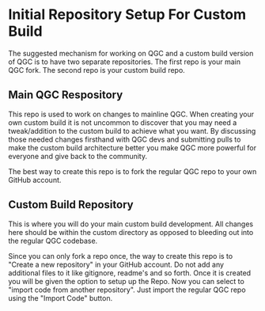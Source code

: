 # Initial Repository Setup For Custom Build

The suggested mechanism for working on QGC and a custom build version of QGC is to have two separate repositories. The first repo is your main QGC fork. The second repo is your custom build repo.

## Main QGC Respository

This repo is used to work on changes to mainline QGC. When creating your own custom build it is not uncommon to discover that you may need a tweak/addition to the custom build to achieve what you want. By discussing those needed changes firsthand with QGC devs and submitting pulls to make the custom build architecture better you make QGC more powerful for everyone and give back to the community.

The best way to create this repo is to fork the regular QGC repo to your own GitHub account.

## Custom Build Repository

This is where you will do your main custom build development. All changes here should be within the custom directory as opposed to bleeding out into the regular QGC codebase.

Since you can only fork a repo once, the way to create this repo is to "Create a new repository" in your GitHub account. Do not add any additional files to it like gitignore, readme's and so forth. Once it is created you will be given the option to setup up the Repo. Now you can select to "import code from another repository". Just import the regular QGC repo using the "Import Code" button.
